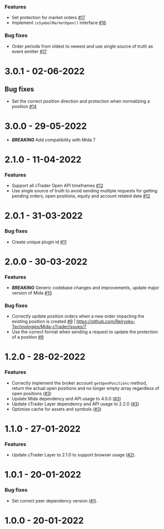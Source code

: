 ### Features
* Set protection for market orders [#17](https://github.com/Reiryoku-Technologies/Mida-cTrader/pull/17)
* Implement `isSymbolMarketOpen()` interface [#16](https://github.com/Reiryoku-Technologies/Mida-cTrader/pull/16)

### Bug fixes
* Order periods from oldest to newest and use single source of truth as event emitter [#17](https://github.com/Reiryoku-Technologies/Mida-cTrader/pull/17)

3.0.1 - 02-06-2022
===================
## Bug fixes
* Set the correct position direction and protection when normalizing a position [#14](https://github.com/Reiryoku-Technologies/Mida-cTrader/pull/14)

3.0.0 - 29-05-2022
===================
* **_BREAKING_** Add compatibility with Mida 7

2.1.0 - 11-04-2022
===================
### Features
* Support all cTrader Open API timeframes [#12](https://github.com/Reiryoku-Technologies/Mida-cTrader/pull/12)
* Use single source of truth to avoid sending multiple requests for getting pending orders, open positions, equity and account related data [#12](https://github.com/Reiryoku-Technologies/Mida-cTrader/pull/12)

2.0.1 - 31-03-2022
===================
### Bug fixes
* Create unique plugin id [#11](https://github.com/Reiryoku-Technologies/Mida-cTrader/pull/11)

2.0.0 - 30-03-2022
===================
### Features
* **_BREAKING_** Generic codebase changes and improvements, update major version of Mida [#10](https://github.com/Reiryoku-Technologies/Mida-cTrader/pull/10)

### Bug fixes
* Correctly update position orders when a new order impacting the existing position is created [#9](https://github.com/Reiryoku-Technologies/Mida-cTrader/pull/9) | https://github.com/Reiryoku-Technologies/Mida-cTrader/issues/7
* Use the correct format when sending a request to update the protection of a position [#9](https://github.com/Reiryoku-Technologies/Mida-cTrader/pull/9)

1.2.0 - 28-02-2022
===================
### Features
* Correctly implement the broker account `getOpenPositions` method, return the actual open positions and no longer empty array regardless of open positions ([#3](https://github.com/Reiryoku-Technologies/Mida-cTrader/pull/3))
* Update Mida dependency and API usage to 4.0.0 ([#3](https://github.com/Reiryoku-Technologies/Mida-cTrader/pull/3))
* Update cTrader Layer dependency and API usage to 2.2.0 ([#3](https://github.com/Reiryoku-Technologies/Mida-cTrader/pull/3))
* Optimize cache for assets and symbols ([#3](https://github.com/Reiryoku-Technologies/Mida-cTrader/pull/3))

1.1.0 - 27-01-2022
===================
### Features
* Update cTrader Layer to 2.1.0 to support browser usage ([#2](https://github.com/Reiryoku-Technologies/Mida-cTrader/pull/2)).

1.0.1 - 20-01-2022
===================
### Bug fixes
* Set correct peer dependency version ([#1](https://github.com/Reiryoku-Technologies/Mida-cTrader/pull/1)).

1.0.0 - 20-01-2022
===================
